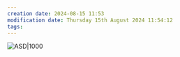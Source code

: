 ```yaml
---
creation date: 2024-08-15 11:53
modification date: Thursday 15th August 2024 11:54:12
tags:
---
```



![ASD|1000](https://s3.tradingview.com/snapshots/c/Cq37OSqv.png)